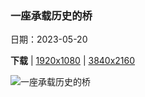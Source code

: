 ### 一座承载历史的桥

日期：2023-05-20

**下载**  |  [1920x1080](https://cn.bing.com/th?id=OHR.PontdArcole_ZH-CN5348049357_1920x1080.jpg)  |  [3840x2160](https://cn.bing.com/th?id=OHR.PontdArcole_ZH-CN5348049357_UHD.jpg)

![一座承载历史的桥](https://cn.bing.com/th?id=OHR.PontdArcole_ZH-CN5348049357_1920x1080.jpg "塞纳河，巴黎，法国 (© StockByM/Getty Images)")

